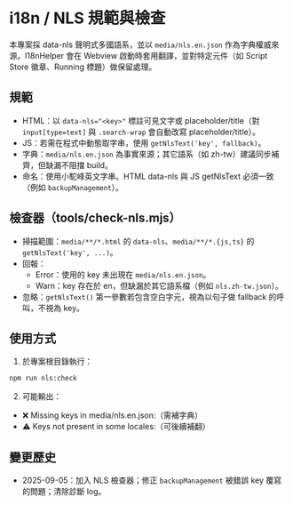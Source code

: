 # i18n / NLS 規範與檢查

本專案採 data-nls 聲明式多國語系，並以 `media/nls.en.json` 作為字典權威來源。I18nHelper 會在 Webview 啟動時套用翻譯，並對特定元件（如 Script Store 徽章、Running 標題）做保留處理。

## 規範
- HTML：以 `data-nls="<key>"` 標註可見文字或 placeholder/title（對 `input[type=text]` 與 `.search-wrap` 會自動改寫 placeholder/title）。
- JS：若需在程式中動態取字串，使用 `getNlsText('key', fallback)`。
- 字典：`media/nls.en.json` 為事實來源；其它語系（如 zh-tw）建議同步補齊，但缺漏不阻擋 build。
- 命名：使用小駝峰英文字串。HTML data-nls 與 JS getNlsText 必須一致（例如 `backupManagement`）。

## 檢查器（tools/check-nls.mjs）
- 掃描範圍：`media/**/*.html` 的 `data-nls`、`media/**/*.{js,ts}` 的 `getNlsText('key', ...)`。
- 回報：
  - Error：使用的 key 未出現在 `media/nls.en.json`。
  - Warn：key 存在於 en，但缺漏於其它語系檔（例如 `nls.zh-tw.json`）。
- 忽略：`getNlsText()` 第一參數若包含空白字元，視為以句子做 fallback 的呼叫，不視為 key。

## 使用方式
1) 於專案根目錄執行：

```sh
npm run nls:check
```

2) 可能輸出：
- ❌ Missing keys in media/nls.en.json:（需補字典）
- ⚠️ Keys not present in some locales:（可後續補翻）

## 變更歷史
- 2025-09-05：加入 NLS 檢查器；修正 `backupManagement` 被錯誤 key 覆寫的問題；清除診斷 log。
